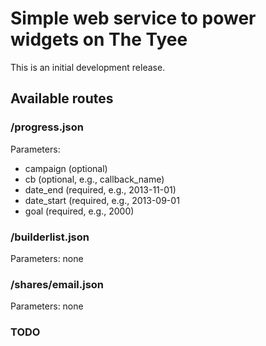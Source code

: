 # Simple web service to power widgets on The Tyee

This is an initial development release.

## Available routes

### /progress.json

Parameters:

* campaign (optional)
* cb (optional, e.g., callback_name)
* date_end (required, e.g., 2013-11-01)
* date_start (required, e.g., 2013-09-01
* goal (required, e.g., 2000)

### /builderlist.json

Parameters: none

### /shares/email.json

Parameters: none


### TODO

